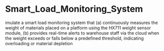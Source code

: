 # Smart_Load_Monitoring_System
imulate a smart load monitoring system that (a) continuously measures the weight of materials placed on a platform using the HX711 weight sensor module, (b) provides real-time alerts to warehouse staff via the cloud when the weight exceeds or falls below a predefined threshold, indicating overloading or material depletion
